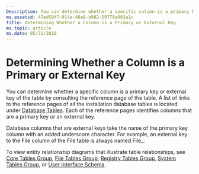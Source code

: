 ```yaml
---
Description: You can determine whether a specific column is a primary key or external key of the table by consulting the reference page of the table.
ms.assetid: 47ed59f7-914a-40a6-b982-59779a003a1c
title: Determining Whether a Column is a Primary or External Key
ms.topic: article
ms.date: 05/31/2018
---
```


# Determining Whether a Column is a Primary or External Key

You can determine whether a specific column is a primary key or external key of the table by consulting the reference page of the table. A list of links to the reference pages of all the installation database tables is located under [Database Tables](database-tables.md). Each of the reference pages identifies columns that are a primary key or an external key.

Database columns that are external keys take the name of the primary key column with an added underscore character. For example, an external key to the File column of the File table is always named File\_.

To view entity relationship diagrams that illustrate table relationships, see [Core Tables Group](core-tables-group.md), [File Tables Group](file-tables-group.md), [Registry Tables Group](registry-tables-group.md), [System Tables Group](system-tables-group.md), or [User Interface Schema](user-interface-schema.md).

 

 



